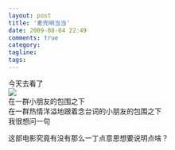 ```yaml
---
layout: post
title: '麦兜响当当'
date: 2009-08-04 22:49
comments: true
category: 
tagline: 
tags:
---
```

    

今天去看了  
[![](https://lh6faa.bay.livefilestore.com/y1mWjZjlFSU1GpMkGLmiabniSufhPSQyaCAsymSItKLkXO5kI2orSvMDK8eQYb5ASmzYNr2O1U0jxbmk00ODL3YL-Y-k7toFhy1c-oaVIyJSsNOumMAMONukL5bz6FRb16RPg5-L3oy3iCP5da8JB0AnA/maidou.jpg)](https://lh6faa.bay.livefilestore.com/y1mWjZjlFSU1GpMkGLmiabniSufhPSQyaCAsymSItKLkXO5kI2orSvMDK8eQYb5ASmzYNr2O1U0jxbmk00ODL3YL-Y-k7toFhy1c-oaVIyJSsNOumMAMONukL5bz6FRb16RPg5-L3oy3iCP5da8JB0AnA/maidou.jpg)  
在一群小朋友的包围之下  
在一群热情洋溢地跟着念台词的小朋友的包围之下  
我很想问一句  
  
这部电影究竟有没有那么一丁点意思想要说明点啥？  

